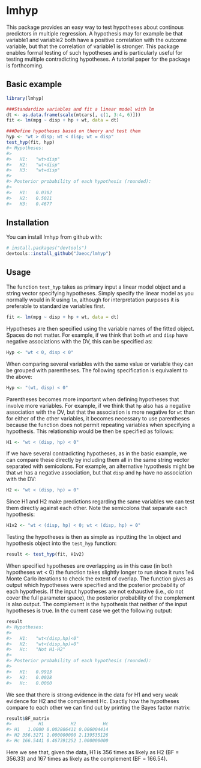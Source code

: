 
<!-- README.md is generated from README.Rmd. Please edit that file -->
lmhyp
=====

This package provides an easy way to test hypotheses about continous predictors in multiple regression. A hypothesis may for example be that variable1 and variable2 both have a positive correlation with the outcome variable, but that the correlation of variable1 is stronger. This package enables formal testing of such hypotheses and is particularly useful for testing multiple contradicting hypotheses. A tutorial paper for the package is forthcoming.

Basic example
-------------

``` r
library(lmhyp)

###Standardize variables and fit a linear model with lm
dt <- as.data.frame(scale(mtcars[, c(1, 3:4, 6)]))
fit <- lm(mpg ~ disp + hp + wt, data = dt)

###Define hypotheses based on theory and test them
hyp <- "wt > disp; wt < disp; wt = disp"
test_hyp(fit, hyp)
#> Hypotheses:
#> 
#>   H1:   "wt>disp"
#>   H2:   "wt<disp"
#>   H3:   "wt=disp"
#> 
#> Posterior probability of each hypothesis (rounded):
#> 
#>   H1:   0.0302
#>   H2:   0.5021
#>   H3:   0.4677
```

Installation
------------

You can install lmhyp from github with:

``` r
# install.packages("devtools")
devtools::install_github("Jaeoc/lmhyp")
```

Usage
-----

The function `test_hyp` takes as primary input a linear model object and a string vector specifying hypotheses. Simply specify the linear model as you normally would in R using `lm`, although for interpretation purposes it is preferable to standardize variables first.

``` r
fit <- lm(mpg ~ disp + hp + wt, data = dt)
```

Hypotheses are then specified using the variable names of the fitted object. Spaces do not matter. For example, if we think that both `wt` and `disp` have negative associations with the DV, this can be specified as:

``` r
Hyp <- "wt < 0, disp < 0"
```

When comparing several variables with the same value or variable they can be grouped with parentheses. The following specification is equivalent to the above:

``` r
Hyp <- "(wt, disp) < 0"
```

Parentheses becomes more important when defining hypotheses that involve more variables. For example, if we think that `hp` also has a negative association with the DV, but that the association is more negative for `wt` than for either of the other variables, it becomes necessary to use parentheses because the function does not permit repeating variables when specifying a hypothesis. This relationship would be then be specified as follows:

``` r
H1 <- "wt < (disp, hp) < 0"
```

If we have several contradicting hypotheses, as in the basic example, we can compare these directly by including them all in the same string vector separated with semicolons. For example, an alternative hypothesis might be that `wt` has a negative association, but that `disp` and `hp` have no association with the DV:

``` r
H2 <- "wt < (disp, hp) = 0"
```

Since H1 and H2 make predictions regarding the same variables we can test them directly against each other. Note the semicolons that separate each hypothesis:

``` r
H1v2 <- "wt < (disp, hp) < 0; wt < (disp, hp) = 0"
```

Testing the hypotheses is then as simple as inputting the `lm` object and hypothesis object into the `test_hyp` function:

``` r
result <- test_hyp(fit, H1v2)
```

When specified hypotheses are overlapping as in this case (in both hypotheses wt &lt; 0) the function takes slightly longer to run since it runs 1e4 Monte Carlo iterations to check the extent of overlap. The function gives as output which hypotheses were specified and the posterior probability of each hypothesis. If the input hypotheses are not exhaustive (i.e., do not cover the full parameter space), the posterior probability of the complement is also output. The complement is the hypothesis that neither of the input hypotheses is true. In the current case we get the following output:

``` r
result
#> Hypotheses:
#> 
#>   H1:   "wt<(disp,hp)<0"
#>   H2:   "wt<(disp,hp)=0"
#>   Hc:   "Not H1-H2"
#> 
#> Posterior probability of each hypothesis (rounded):
#> 
#>   H1:   0.9913
#>   H2:   0.0028
#>   Hc:   0.0060
```

We see that there is strong evidence in the data for H1 and very weak evidence for H2 and the complement Hc. Exactly how the hypotheses compare to each other we can find out by printing the Bayes factor matrix:

``` r
result$BF_matrix
#>          H1          H2          Hc
#> H1   1.0000 0.002806411 0.006004414
#> H2 356.3271 1.000000000 2.139535126
#> Hc 166.5441 0.467391252 1.000000000
```

Here we see that, given the data, H1 is 356 times as likely as H2 (BF = 356.33) and 167 times as likely as the complement (BF = 166.54).
